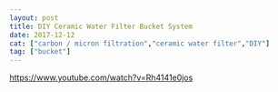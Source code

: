 ```yaml
---
layout: post
title: DIY Ceramic Water Filter Bucket System
date: 2017-12-12
cat: ["carbon / micron filtration","ceramic water filter","DIY"]
tag: ["bucket"]
---
```


https://www.youtube.com/watch?v=Rh4141e0jos